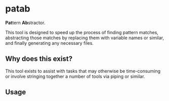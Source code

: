 # patab 
**Pat**tern **Ab**stractor.

This tool is designed to speed up the process of finding pattern matches, abstracting those matches by replacing them with variable names or similar, and finally generating any necessary files.

## Why does this exist?
This tool exists to assist with tasks that may otherwise be time-consuming or involve stringing together a number of tools via piping or similar.

## Usage


